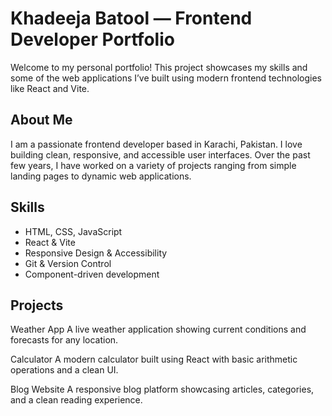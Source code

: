 # Khadeeja Batool — Frontend Developer Portfolio

Welcome to my personal portfolio! This project showcases my skills and some of the web applications I’ve built using modern frontend technologies like React and Vite.

## About Me

I am a passionate frontend developer based in Karachi, Pakistan. I love building clean, responsive, and accessible user interfaces. Over the past few years, I have worked on a variety of projects ranging from simple landing pages to dynamic web applications.

## Skills

- HTML, CSS, JavaScript
- React & Vite
- Responsive Design & Accessibility
- Git & Version Control
- Component-driven development


## Projects

Weather App
A live weather application showing current conditions and forecasts for any location.

Calculator
A modern calculator built using React with basic arithmetic operations and a clean UI.

Blog Website
A responsive blog platform showcasing articles, categories, and a clean reading experience.

